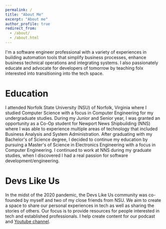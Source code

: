 ```yaml
---
permalink: /
title: "About Me"
excerpt: "About me"
author_profile: true
redirect_from: 
  - /about/
  - /about.html
---
```


I'm a software engineer professional with a variety of experiences in building automation tools that simplify business processes, enhance business technical operations and integrating systems. I also passionately educate and advocate for developers of tomorrow by teaching folx interested into transitioning into the tech space. 

Education
======
I attended Norfolk State University (NSU) of Norfolk, Virginia where I studied Computer Science with a focus in Computer Engineering for my undergraduate studies. During my Junior and Senior year, I was granted an opportunity as a Co-Op student for Newport News Shipbuilding (NNS) where I was able to experience multiple areas of technology that included Business Analysis and System Administration. After graduating with my Bachelor's of Science degree, I decided to continue my education by pursuing a Master's of Science in Electronics Engineering with a focus in Computer Engineering. I continued to work at NNS during my graduate studies, when I discovered I had a real passion for software development/engineering.

Devs Like Us
======
In the midst of the 2020 pandemic, the Devs Like Us community was co-founded by myself and two of my close friends from NSU. We aim to create a space to share our personal experiences in tech as well as sharing the stories of others. Our focus is to provide resources for people interested in tech and established professionals. I help create content for our podcast and [Youtube channel](https://www.youtube.com/c/DevsLikeUs). 
